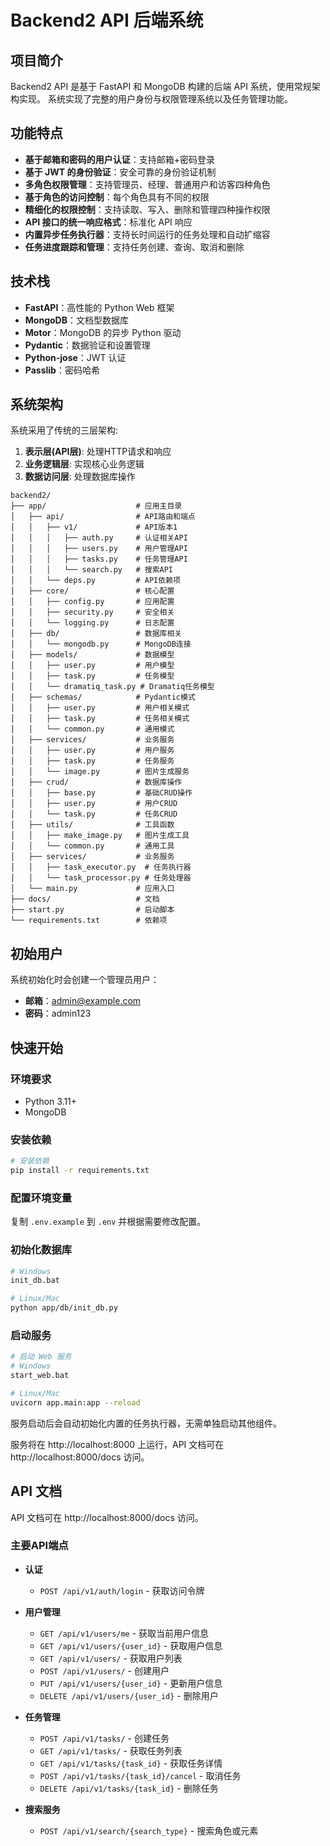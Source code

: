 # Backend2 API 后端系统

## 项目简介

Backend2 API 是基于 FastAPI 和 MongoDB 构建的后端 API 系统，使用常规架构实现。
系统实现了完整的用户身份与权限管理系统以及任务管理功能。

## 功能特点

- **基于邮箱和密码的用户认证**：支持邮箱+密码登录
- **基于 JWT 的身份验证**：安全可靠的身份验证机制
- **多角色权限管理**：支持管理员、经理、普通用户和访客四种角色
- **基于角色的访问控制**：每个角色具有不同的权限
- **精细化的权限控制**：支持读取、写入、删除和管理四种操作权限
- **API 接口的统一响应格式**：标准化 API 响应
- **内置异步任务执行器**：支持长时间运行的任务处理和自动扩缩容
- **任务进度跟踪和管理**：支持任务创建、查询、取消和删除

## 技术栈

- **FastAPI**：高性能的 Python Web 框架
- **MongoDB**：文档型数据库
- **Motor**：MongoDB 的异步 Python 驱动
- **Pydantic**：数据验证和设置管理
- **Python-jose**：JWT 认证
- **Passlib**：密码哈希

## 系统架构

系统采用了传统的三层架构:

1. **表示层(API层)**: 处理HTTP请求和响应
2. **业务逻辑层**: 实现核心业务逻辑
3. **数据访问层**: 处理数据库操作

```
backend2/
├── app/                    # 应用主目录
│   ├── api/                # API路由和端点
│   │   ├── v1/             # API版本1
│   │   │   ├── auth.py     # 认证相关API
│   │   │   ├── users.py    # 用户管理API
│   │   │   ├── tasks.py    # 任务管理API
│   │   │   └── search.py   # 搜索API
│   │   └── deps.py         # API依赖项
│   ├── core/               # 核心配置
│   │   ├── config.py       # 应用配置
│   │   ├── security.py     # 安全相关
│   │   └── logging.py      # 日志配置
│   ├── db/                 # 数据库相关
│   │   └── mongodb.py      # MongoDB连接
│   ├── models/             # 数据模型
│   │   ├── user.py         # 用户模型
│   │   ├── task.py         # 任务模型
│   │   └── dramatiq_task.py # Dramatiq任务模型
│   ├── schemas/            # Pydantic模式
│   │   ├── user.py         # 用户相关模式
│   │   ├── task.py         # 任务相关模式
│   │   └── common.py       # 通用模式
│   ├── services/           # 业务服务
│   │   ├── user.py         # 用户服务
│   │   ├── task.py         # 任务服务
│   │   └── image.py        # 图片生成服务
│   ├── crud/               # 数据库操作
│   │   ├── base.py         # 基础CRUD操作
│   │   ├── user.py         # 用户CRUD
│   │   └── task.py         # 任务CRUD
│   ├── utils/              # 工具函数
│   │   ├── make_image.py   # 图片生成工具
│   │   └── common.py       # 通用工具
│   ├── services/           # 业务服务
│   │   ├── task_executor.py  # 任务执行器
│   │   └── task_processor.py # 任务处理器
│   └── main.py             # 应用入口
├── docs/                   # 文档
├── start.py                # 启动脚本
└── requirements.txt        # 依赖项
```

## 初始用户

系统初始化时会创建一个管理员用户：

- **邮箱**：admin@example.com
- **密码**：admin123

## 快速开始

### 环境要求

- Python 3.11+
- MongoDB

### 安装依赖

```bash
# 安装依赖
pip install -r requirements.txt
```

### 配置环境变量

复制 `.env.example` 到 `.env` 并根据需要修改配置。

### 初始化数据库

```bash
# Windows
init_db.bat

# Linux/Mac
python app/db/init_db.py
```

### 启动服务

```bash
# 启动 Web 服务
# Windows
start_web.bat

# Linux/Mac
uvicorn app.main:app --reload
```

服务启动后会自动初始化内置的任务执行器，无需单独启动其他组件。

服务将在 http://localhost:8000 上运行，API 文档可在 http://localhost:8000/docs 访问。

## API 文档

API 文档可在 http://localhost:8000/docs 访问。

### 主要API端点

- **认证**
  - `POST /api/v1/auth/login` - 获取访问令牌

- **用户管理**
  - `GET /api/v1/users/me` - 获取当前用户信息
  - `GET /api/v1/users/{user_id}` - 获取用户信息
  - `GET /api/v1/users/` - 获取用户列表
  - `POST /api/v1/users/` - 创建用户
  - `PUT /api/v1/users/{user_id}` - 更新用户信息
  - `DELETE /api/v1/users/{user_id}` - 删除用户

- **任务管理**
  - `POST /api/v1/tasks/` - 创建任务
  - `GET /api/v1/tasks/` - 获取任务列表
  - `GET /api/v1/tasks/{task_id}` - 获取任务详情
  - `POST /api/v1/tasks/{task_id}/cancel` - 取消任务
  - `DELETE /api/v1/tasks/{task_id}` - 删除任务

- **搜索服务**
  - `POST /api/v1/search/{search_type}` - 搜索角色或元素
